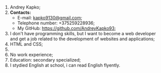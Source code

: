 1. Andrey Kapko;
2. **Contacts:** 
   * E-mail: kapko9130@gmail.com;
   * Telephone number: +375259228936;
   * My GitHub: https://github.com/AndreyKapko93;
3. I don't have programming skills, but I want to become a web developer and get a job related to the development of websites and applications;
4. HTML and CSS;
5. 
6. No work experience;
7. Education: secondary specialized;
8. I stydied English at school, i can read English flyently.